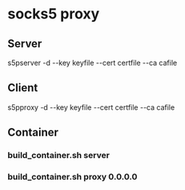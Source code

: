 # socks5 proxy

##  Server
s5pserver -d --key keyfile --cert certfile --ca cafile

## Client
s5pproxy -d --key keyfile --cert certfile --ca cafile


## Container
### build_container.sh server
### build_container.sh proxy 0.0.0.0
